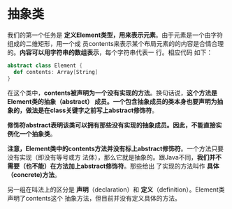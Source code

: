 抽象类
===================================================================================
我们的第一个任务是 **定义Element类型，用来表示元素**。由于元素是一个由字符组成的二维矩形，用一个成
员contents来表示某个布局元素的的内容是合情合理的。**内容可以用字符串的数组表示**，每个字符串代表一
行。相应代码 如下：
```scala
abstract class Element {
  def contents: Array[String]
}
```
在这个类中，**contents被声明为一个没有实现的方法**。换句话说，**这个方法是Element类的抽象（abstract）
成员。一个包含抽象成员的类本身也要声明为抽象的，做法是在class关键字之前写上abstract修饰符**。

**修饰符abstract表明该类可以拥有那些没有实现的抽象成员。因此，不能直接实例化一个抽象类**。

**注意，Element类中的contents方法并没有标上abstract修饰符**。一个方法只要没有实现（即没有等号或方
法体），那么它就是抽象的。跟Java不同，**我们并不需要（也不能）在方法加上abstract修饰符**。那些给出
了实现的方法叫作 **具体（concrete)方法**。

另一组在叫法上的区分是 **声明**（declaration）和 **定义**（definition）。Element类声明了contents这个
抽象方法，但目前并没有定义具体的方法。



